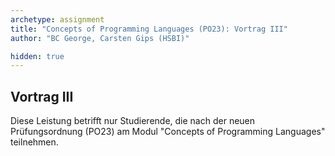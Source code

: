 ```yaml
---
archetype: assignment
title: "Concepts of Programming Languages (PO23): Vortrag III"
author: "BC George, Carsten Gips (HSBI)"

hidden: true
---
```



## Vortrag III

Diese Leistung betrifft nur Studierende, die nach der neuen Prüfungsordnung (PO23) am Modul "Concepts of Programming Languages" teilnehmen.
